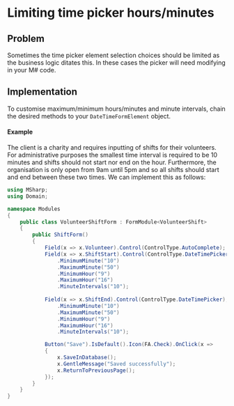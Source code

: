 # Limiting time picker hours/minutes

## Problem

Sometimes the time picker element selection choices should be limited as the business logic ditates this. 
In these cases the picker will need modifying in your M# code.

## Implementation

To customise maximum/minimum hours/minutes and minute intervals, chain the desired methods to your
`DateTimeFormElement` object.

#### Example

The client is a charity and requires inputting of shifts for their volunteers.
For administrative purposes the smallest time interval is required to be 10 minutes and
shifts should not start nor end on the hour. Furthermore, the organisation is only open
from 9am until 5pm and so all shifts should start and end between these two times.
We can implement this as follows:

```csharp
using MSharp;
using Domain;

namespace Modules
{
    public class VolunteerShiftForm : FormModule<VolunteerShift>
    {
        public ShiftForm()
        {
            Field(x => x.Volunteer).Control(ControlType.AutoComplete);
            Field(x => x.ShiftStart).Control(ControlType.DateTimePicker);
                .MinimumMinute("10")
                .MaximumMinute("50")
                .MinimumHour("9")
                .MaximumHour("16")
                .MinuteIntervals("10");
                
            Field(x => x.ShiftEnd).Control(ControlType.DateTimePicker);
                .MinimumMinute("10")
                .MaximumMinute("50")
                .MinimumHour("9")
                .MaximumHour("16")
                .MinuteIntervals("10");

            Button("Save").IsDefault().Icon(FA.Check).OnClick(x =>
            {
                x.SaveInDatabase();
                x.GentleMessage("Saved successfully");
                x.ReturnToPreviousPage();
            });
        }
    }
}
```